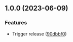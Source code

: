 ## 1.0.0 (2023-06-09)


### Features

* Trigger release ([90dbbf0](https://github.com/trustedshops-public/connect-app-eventslib/commit/90dbbf0376988a294937db23e84a8a1b394101a4))

